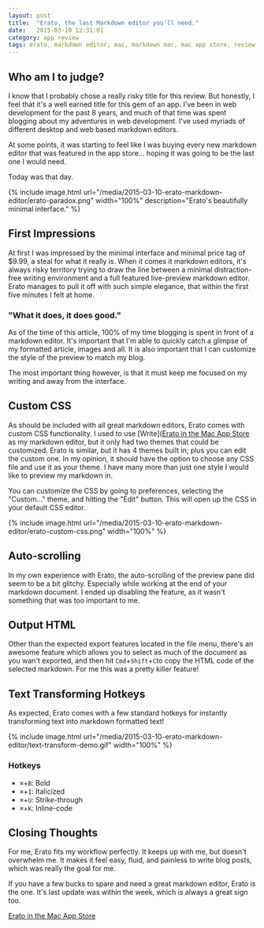 ```yaml
---
layout: post
title:  "Erato, the last Markdown editor you'll need."
date:   2015-03-10 12:31:01
category: app review
tags: erato, markdown editor, mac, markdown mac, mac app store, review, formatting
---
```


## Who am I to judge?
I know that I probably chose a really risky title for this review. But honestly, I feel that it's a well earned title for this gem of an app. I've been in web development for the past 8 years, and much of that time was spent blogging about my adventures in web development. I've used myriads of different desktop and web based markdown editors.

At some points, it was starting to feel like I was buying every new markdown editor that was featured in the app store... hoping it was going to be the last one I would need.

Today was that day.

{% include image.html url="/media/2015-03-10-erato-markdown-editor/erato-paradox.png" width="100%" description="Erato's beautifully minimal interface." %}


## First Impressions
At first I was impressed by the minimal interface and minimal price tag of $9.99, a steal for what it really is. When it comes it markdown editors, it's always risky territory trying to draw the line between a minimal distraction-free writing environment and a full featured live-preview markdown editor. Erato manages to pull it off with such simple elegance, that within the first five minutes I felt at home.


### "What it does, it does good."
As of the time of this article, 100% of my time blogging is spent in front of a markdown editor. It's important that I'm able to quickly catch a glimpse of my formatted article, images and all. It is also important that I can customize the style of the preview to match my blog.

The most important thing however, is that it must keep me focused on my writing and away from the interface.


## Custom CSS
As should be included with all great markdown editors, Erato comes with custom CSS functionality. I used to use [Write]([Erato in the Mac App Store](https://itunes.apple.com/us/app/erato-markdown-text-editor/id658913051?mt=12) as my markdown editor, but it only had two themes that could be customized. Erato is similar, but it has 4 themes built in; plus you can edit the custom one. In my opinion, it should have the option to choose any CSS file and use it as your theme. I have many more than just one style I would like to preview my markdown in.

You can customize the CSS by going to preferences, selecting the "Custom..." theme, and hitting the "Edit" button. This will open up the CSS in your default CSS editor.

{% include image.html url="/media/2015-03-10-erato-markdown-editor/erato-custom-css.png" width="100%" %}


## Auto-scrolling
In my own experience with Erato, the auto-scrolling of the preview pane did seem to be a bit glitchy. Especially while working at the end of your markdown document. I ended up disabling the feature, as it wasn't something that was too important to me.


## Output HTML
Other than the expected export features located in the file menu, there's an awesome feature which allows you to select as much of the document as you wan't exported, and then hit `Cmd`+`Shift`+`C`to copy the HTML code of the selected markdown. For me this was a pretty killer feature!


## Text Transforming Hotkeys
As expected, Erato comes with a few standard hotkeys for instantly transforming text into markdown formatted text!

{% include image.html url="/media/2015-03-10-erato-markdown-editor/text-transform-demo.gif" width="100%" %}


### Hotkeys
- `⌘`+`B`: Bold
- `⌘`+`I`: Italicized
- `⌘`+`U`: Strike-through
- `⌘`+`K`: Inline-code


## Closing Thoughts
For me, Erato fits my workflow perfectly. It keeps up with me, but doesn't overwhelm me. It makes it feel easy, fluid, and painless to write blog posts, which was really the goal for me.

If you have a few bucks to spare and need a great markdown editor, Erato is the one. It's last update was within the week, which is always a great sign too.

[Erato in the Mac App Store](https://itunes.apple.com/us/app/erato-markdown-text-editor/id658913051?mt=12)
